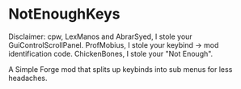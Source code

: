 # NotEnoughKeys

Disclaimer:
cpw, LexManos and AbrarSyed, I stole your GuiControlScrollPanel.
ProfMobius, I stole your keybind -> mod identification code.
ChickenBones, I stole your "Not Enough".

A Simple Forge mod that splits up keybinds into sub menus for less headaches. 

